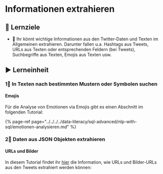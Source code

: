 # Informationen extrahieren

## 🎯 Lernziele

* 🎯 Ihr könnt wichtige Informationen aus den Twitter-Daten und Texten im Allgemeinen extrahieren. Darunter fallen u.a. Hashtags aus Tweets, URLs aus Texten oder entsprechenden Feldern \(bei Tweets\), Suchbegriffe aus Texten, Emojis aus Texten usw.

## ▶ Lerneinheit

### 1⃣ In Texten nach bestimmten Mustern oder Symbolen suchen

#### Emojis

Für die Analyse von Emotionen via Emojis gibt es einen Abschnitt im folgenden Tutorial:

{% page-ref page="../../../../data-literacy/sql-advanced/nlp-with-sql/emotionen-analysieren.md" %}

### 2⃣ Daten aus JSON Objekten extrahieren

#### URLs und Bilder

In diesem Tutorial findet ihr [hier]() die Information, wie URLs und Bilder-URLs aus den Tweets extrahiert werden können:

